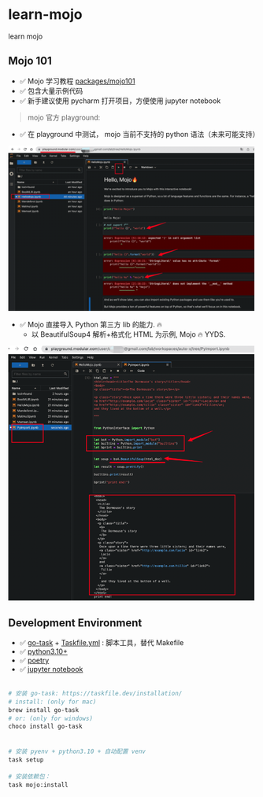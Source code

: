 # learn-mojo

learn mojo

## Mojo 101

- ✅️ Mojo 学习教程 [packages/mojo101](packages/mojo101)
- ✅️ 包含大量示例代码
- ✅️ 新手建议使用 pycharm 打开项目，方便使用 jupyter notebook

> mojo 官方 playground:

- ✅️ 在 playground 中测试， mojo 当前不支持的 python 语法（未来可能支持）

<img width="500"  src="docs/img/img.png"  alt="mojo"/>

- ✅️ Mojo 直接导入 Python 第三方 lib 的能力. 🔥️
    - 以 BeautifulSoup4 解析+格式化 HTML 为示例, Mojo 🔥️ YYDS.

<img width="500"  src="docs/img/img2.png"  alt="mojo"/>


## Development Environment

- ✅️ [go-task](https://taskfile.dev/) + [Taskfile.yml](Taskfile.yml) : 脚本工具，替代 Makefile
- ✅️ [python3.10+](https://www.python.org/downloads/)
- ✅️ [poetry](https://python-poetry.org/docs/)
- ✅️ [jupyter notebook](https://jupyter.org/install)

```bash

# 安装 go-task: https://taskfile.dev/installation/
# install: (only for mac)
brew install go-task
# or: (only for windows)
choco install go-task


# 安装 pyenv + python3.10 + 自动配置 venv
task setup

# 安装依赖包：
task mojo:install

```

